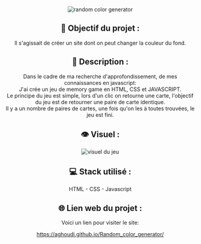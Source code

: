 <div align=center><img src="https://user-images.githubusercontent.com/27373255/132921812-864570a1-e719-4951-89f9-053e4087687d.png" alt="random color generator"/></div>
<h2 align=center>🎯 Objectif du projet :</h2>
<p align=center>Il s'agissait de créer un site dont on peut changer la couleur du fond.</p>

<h2 align=center>📝 Description :</h2>

<p align=center>Dans le cadre de ma recherche d'approfondissement, de mes connaissances en javascript:</br>
J'ai crée un jeu de memory game en HTML, CSS et JAVASCRIPT.</br>
Le principe du jeu est simple, lors d'un clic on retourne une carte, l'objectif du jeu est de retourner une paire de carte identique.</br>
Il y a un nombre de paires de cartes, une fois qu'on les à toutes trouvées, le jeu est fini.</p>

<h2 align=center>👁️ Visuel :</h2>
<div align=center><img src="https://i.postimg.cc/XvK18NBm/memory.jpg" alt="visuel du jeu"</div>

<h2 align=center>💻 Stack utilisé :</h2>

<p align=center>HTML - CSS - Javascript</p>

<h2 align=center>🌐 Lien web du projet :</h2>

<p align=center>Voici un lien pour visiter le site:

  <a title="https://aghoudi.github.io/Random_color_generator/" role="link" target="_blank" class="text-bold" rel="noopener noreferrer" href="https://aghoudi.github.io/Random_color_generator/">https://aghoudi.github.io/Random_color_generator/</a></p>
